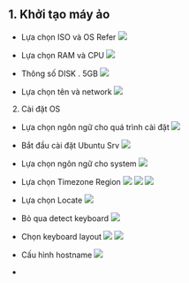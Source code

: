 


## 1. Khởi tạo máy ảo


-  Lựa chọn ISO và OS Refer
![](https://i.imgur.com/EQjwRBQ.png)

- Lựa chọn RAM và CPU
![](https://i.imgur.com/Igef9Xs.png)

- Thông số DISK . 5GB
![](https://i.imgur.com/skxFnuF.png)

- Lựa chọn tên và network
![](https://i.imgur.com/7ZXW7sk.png)


2. Cài đặt OS

- Lựa chọn ngôn ngữ cho quá trình cài đặt
![](https://i.imgur.com/zce7wVh.png)


- Bắt đầu cài đặt Ubuntu Srv
![](https://i.imgur.com/vvSQtns.png)


- Lựa chọn ngôn ngữ cho system
![](https://i.imgur.com/cxDov7d.png)


- Lựa chọn Timezone Region
![](https://i.imgur.com/yz0hObX.png)
![](https://i.imgur.com/UHsPW4z.png)
![](https://i.imgur.com/bDHWUaA.png)

- Lựa chọn Locate
![](https://i.imgur.com/oMDHqV0.png)

- Bỏ qua detect keyboard
![](https://i.imgur.com/gZ83Kq4.png)

- Chọn keyboard layout
![](https://i.imgur.com/8BtvDXW.png)
![](https://i.imgur.com/XKGyudP.png)

- Cấu hình hostname
![](https://i.imgur.com/MBNoFqX.png)

- 